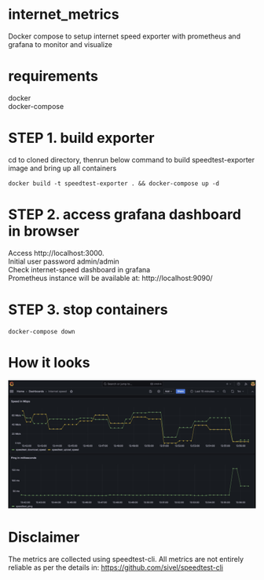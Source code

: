 # internet_metrics
Docker compose to setup internet speed exporter with prometheus and grafana to monitor and visualize

# requirements
docker  
docker-compose

# STEP 1. build exporter
cd to cloned directory, thenrun below command to build speedtest-exporter image and bring up all containers
```
docker build -t speedtest-exporter . && docker-compose up -d
```

# STEP 2. access grafana dashboard in browser
Access http://localhost:3000.  
Initial user password admin/admin  
Check internet-speed dashboard in grafana  
Prometheus instance will be available at:
http://localhost:9090/

# STEP 3. stop containers
```
docker-compose down
```

# How it looks

![internet speed dashboard](files/internet_metrics_screenshot.jpg)

# Disclaimer
The metrics are collected using speedtest-cli. All metrics are not entirely reliable as per the details in:
https://github.com/sivel/speedtest-cli
